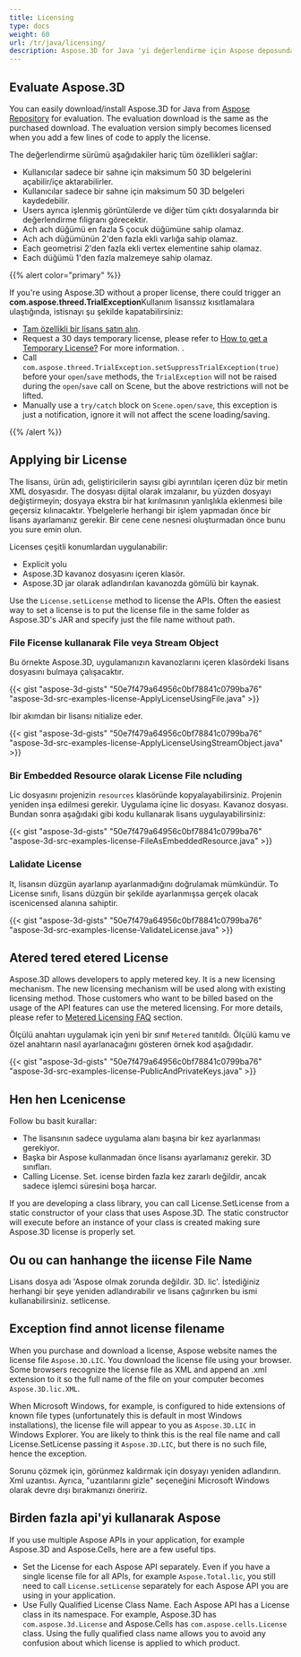 ```yaml
---
title: Licensing
type: docs
weight: 60
url: /tr/java/licensing/
description: Aspose.3D for Java 'yi değerlendirme için Aspose deposundan kolayca indirebilir/yükleyebilirsiniz. Değerlendirme indirme, satın alınan indirme ile aynıdır. Değerlendirme sürümü, lisansı uygulamak için birkaç kod satırı eklediğinizde lisanslanır.
---
```

##  **Evaluate Aspose.3D**
You can easily download/install Aspose.3D for Java from [Aspose Repository](https://releases.aspose.com/java/repo/com/aspose/aspose-3d/) for evaluation. The evaluation download is the same as the purchased download. The evaluation version simply becomes licensed when you add a few lines of code to apply the license.

The değerlendirme sürümü aşağıdakiler hariç tüm özellikleri sağlar:

- Kullanıcılar sadece bir sahne için maksimum 50 3D belgelerini açabilir/içe aktarabilirler.
- Kullanıcılar sadece bir sahne için maksimum 50 3D belgeleri kaydedebilir.
- Users ayrıca işlenmiş görüntülerde ve diğer tüm çıktı dosyalarında bir değerlendirme filigranı görecektir.
- Ach ach düğümü en fazla 5 çocuk düğümüne sahip olamaz.
- Ach ach düğümünün 2'den fazla ekli varlığa sahip olamaz.
- Each geometrisi 2'den fazla ekli vertex elementine sahip olamaz.
- Each düğümü 1'den fazla malzemeye sahip olamaz.

{{% alert color="primary" %}} 

If you're using Aspose.3D without a proper license, there could trigger an **com.aspose.threed.TrialException**Kullanım lisanssız kısıtlamalara ulaştığında, istisnayı şu şekilde kapatabilirsiniz:

* [Tam özellikli bir lisans satın alın](https://purchase.aspose.com/buy).
* Request a 30 days temporary license, please refer to [How to get a Temporary License?](https://purchase.aspose.com/temporary-license) For more information.
.
* Call `com.aspose.threed.TrialException.setSuppressTrialException(true)` before your `open`/`save` methods, the `TrialException` will not be raised during the `open`/`save` call on Scene, but the above restrictions will not be lifted.
* Manually use a `try/catch` block on `Scene.open/save`, this exception is just a notification, ignore it will not affect the scene loading/saving.

{{% /alert %}} 
##  **Applying bir License**
The lisansı, ürün adı, geliştiricilerin sayısı gibi ayrıntıları içeren düz bir metin XML dosyasıdır. The dosyası dijital olarak imzalanır, bu yüzden dosyayı değiştirmeyin; dosyaya ekstra bir hat kırılmasının yanlışlıkla eklenmesi bile geçersiz kılınacaktır. Ybelgelerle herhangi bir işlem yapmadan önce bir lisans ayarlamanız gerekir. Bir cene cene nesnesi oluşturmadan önce bunu you sure emin olun.

Licenses çeşitli konumlardan uygulanabilir:

- Explicit yolu
- Aspose.3D kavanoz dosyasını içeren klasör.
- Aspose.3D jar olarak adlandırılan kavanozda gömülü bir kaynak.

Use the `License.setLicense` method to license the APIs. Often the easiest way to set a license is to put the license file in the same folder as Aspose.3D's JAR and specify just the file name without path.
###  **File Ficense kullanarak File veya Stream Object**
Bu örnekte Aspose.3D, uygulamanızın kavanozlarını içeren klasördeki lisans dosyasını bulmaya çalışacaktır.

{{< gist "aspose-3d-gists" "50e7f479a64956c0bf78841c0799ba76" "aspose-3d-src-examples-license-ApplyLicenseUsingFile.java" >}}

Ibir akımdan bir lisansı nitialize eder.

{{< gist "aspose-3d-gists" "50e7f479a64956c0bf78841c0799ba76" "aspose-3d-src-examples-license-ApplyLicenseUsingStreamObject.java" >}}
###  **Bir Embedded Resource olarak License File ncluding**
Lic dosyasını projenizin `resources` klasöründe kopyalayabilirsiniz. Projenin yeniden inşa edilmesi gerekir. Uygulama içine lic dosyası. Kavanoz dosyası. Bundan sonra aşağıdaki gibi kodu kullanarak lisans uygulayabilirsiniz:

{{< gist "aspose-3d-gists" "50e7f479a64956c0bf78841c0799ba76" "aspose-3d-src-examples-license-FileAsEmbeddedResource.java" >}}
###  **Lalidate License**
It, lisansın düzgün ayarlanıp ayarlanmadığını doğrulamak mümkündür. To License sınıfı, lisans düzgün bir şekilde ayarlanmışsa gerçek olacak iscenicensed alanına sahiptir.

{{< gist "aspose-3d-gists" "50e7f479a64956c0bf78841c0799ba76" "aspose-3d-src-examples-license-ValidateLicense.java" >}}
##  **Atered tered etered License**
Aspose.3D allows developers to apply metered key. It is a new licensing mechanism. The new licensing mechanism will be used along with existing licensing method. Those customers who want to be billed based on the usage of the API features can use the metered licensing. For more details, please refer to [Metered Licensing FAQ](https://purchase.aspose.com/faqs/licensing/metered) section.

Ölçülü anahtarı uygulamak için yeni bir sınıf `Metered` tanıtıldı. Ölçülü kamu ve özel anahtarın nasıl ayarlanacağını gösteren örnek kod aşağıdadır.

{{< gist "aspose-3d-gists" "50e7f479a64956c0bf78841c0799ba76" "aspose-3d-src-examples-license-PublicAndPrivateKeys.java" >}}
##  **Hen hen Lcenicense**
Follow bu basit kurallar:

- The lisansının sadece uygulama alanı başına bir kez ayarlanması gerekiyor.
- Başka bir Aspose kullanmadan önce lisansı ayarlamanız gerekir. 3D sınıfları.
- Calling License. Set. icense birden fazla kez zararlı değildir, ancak sadece işlemci süresini boşa harcar.

If you are developing a class library, you can call License.SetLicense from a static constructor of your class that uses Aspose.3D. The static constructor will execute before an instance of your class is created making sure Aspose.3D license is properly set.
##  **Ou ou can hanhange the iicense File Name**
Lisans dosya adı 'Aspose olmak zorunda değildir. 3D. lic'. İstediğiniz herhangi bir şeye yeniden adlandırabilir ve lisans çağırırken bu ismi kullanabilirsiniz. setlicense.
##  **Exception find annot license filename**
When you purchase and download a license, Aspose website names the license file `Aspose.3D.LIC`. You download the license file using your browser. Some browsers recognize the license file as XML and append an .xml extension to it so the full name of the file on your computer becomes `Aspose.3D.lic.XML`.

When Microsoft Windows, for example, is configured to hide extensions of known file types (unfortunately this is default in most Windows installations), the license file will appear to you as `Aspose.3D.LIC` in Windows Explorer. You are likely to think this is the real file name and call License.SetLicense passing it `Aspose.3D.LIC`, but there is no such file, hence the exception.

Sorunu çözmek için, görünmez kaldırmak için dosyayı yeniden adlandırın. Xml uzantısı. Ayrıca, "uzantılarını gizle" seçeneğini Microsoft Windows olarak devre dışı bırakmanızı öneririz.

##  **Birden fazla api'yi kullanarak Aspose**
If you use multiple Aspose APIs in your application, for example Aspose.3D and Aspose.Cells, here are a few useful tips. 

- Set the License for each Aspose API separately. Even if you have a single license file for all APIs, for example `Aspose.Total.lic`, you still need to call `License.setLicense` separately for each Aspose API you are using in your application.
- Use Fully Qualified License Class Name. Each Aspose API has a License class in its namespace. For example, Aspose.3D has `com.aspose.3d.License` and Aspose.Cells has `com.aspose.cells.License` class. Using the fully qualified class name allows you to avoid any confusion about which license is applied to which product.
